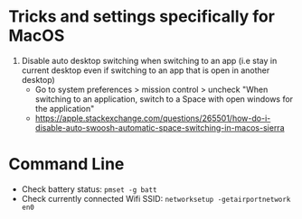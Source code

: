 # Tricks and settings specifically for MacOS

1. Disable auto desktop switching when switching to an app (i.e stay in current desktop even if switching to an app that is open in another desktop)
	* Go to system preferences > mission control > uncheck "When switching to an application, switch to a Space with open windows for the application"
	* https://apple.stackexchange.com/questions/265501/how-do-i-disable-auto-swoosh-automatic-space-switching-in-macos-sierra

# Command Line
- Check battery status:
    `pmset -g batt`
- Check currently connected Wifi SSID: 
    `networksetup -getairportnetwork en0`
